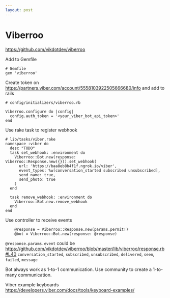```yaml
---
layout: post
---
```


# Viberroo

https://github.com/vikdotdev/viberroo

Add to Gemfile
```
# Gemfile
gem 'viberroo'
```

Create token on https://partners.viber.com/account/5558103922505666680/info and
add to rails

```
# config/initializers/viberroo.rb

Viberroo.configure do |config|
  config.auth_token = '<your_viber_bot_api_token>'
end
```

Use rake task to register webhook
```
# lib/tasks/viber.rake
namespace :viber do
  desc "TODO"
  task set_webhook: :environment do
    Viberroo::Bot.new(response: Viberroo::Response.new({})).set_webhook(
      url: 'https://baa8eb8b4f1f.ngrok.io/viber',
      event_types: %w[conversation_started subscribed unsubscribed],
      send_name: true,
      send_photo: true
    )
  end

  task remove_webhook: :environment do
    Viberroo::Bot.new.remove_webhook
  end
end
```

Use controller to receive events
```
    @response = Viberroo::Response.new(params.permit!)
    @bot = Viberroo::Bot.new(response: @response)
```

`@response.params.event` could be https://github.com/vikdotdev/viberroo/blob/master/lib/viberroo/response.rb#L40
`conversation_started`, `subscribed`, `unsubscribed`, `delivered`, `seen`,
`failed`, `message`

Bot always work as 1-to-1 communication. Use community to create a 1-to-many
communication.

Viber example keyboards
https://developers.viber.com/docs/tools/keyboard-examples/
